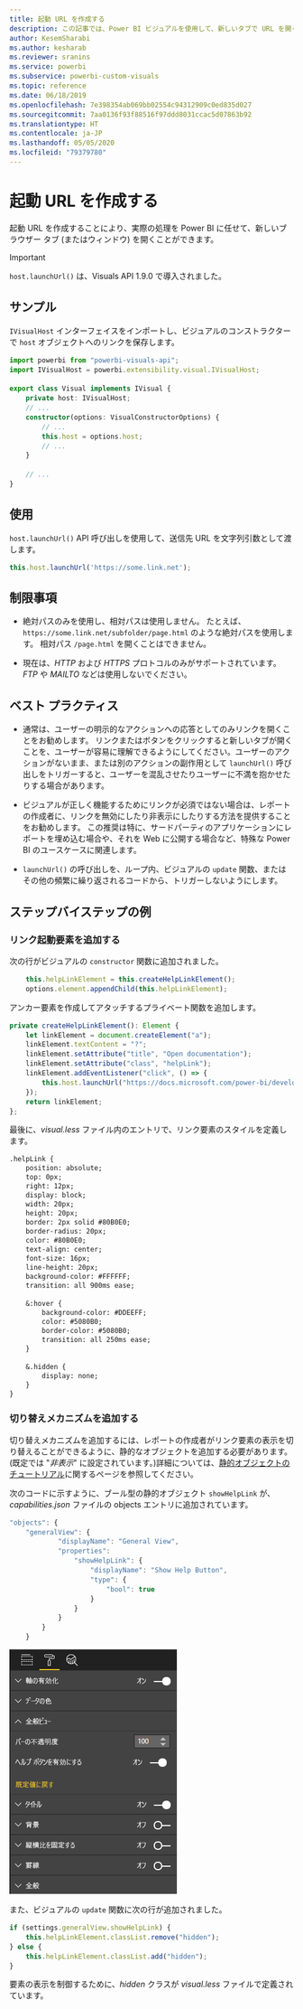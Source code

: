```yaml
---
title: 起動 URL を作成する
description: この記事では、Power BI ビジュアルを使用して、新しいタブで URL を開く方法について説明します。
author: KesemSharabi
ms.author: kesharab
ms.reviewer: sranins
ms.service: powerbi
ms.subservice: powerbi-custom-visuals
ms.topic: reference
ms.date: 06/18/2019
ms.openlocfilehash: 7e398354ab069bb02554c94312909c0ed835d027
ms.sourcegitcommit: 7aa0136f93f88516f97ddd8031ccac5d07863b92
ms.translationtype: HT
ms.contentlocale: ja-JP
ms.lasthandoff: 05/05/2020
ms.locfileid: "79379780"
---
```

# <a name="create-a-launch-url"></a>起動 URL を作成する

起動 URL を作成することにより、実際の処理を Power BI に任せて、新しいブラウザー タブ (またはウィンドウ) を開くことができます。

> [!IMPORTANT]
> `host.launchUrl()` は、Visuals API 1.9.0 で導入されました。

## <a name="sample"></a>サンプル

`IVisualHost` インターフェイスをインポートし、ビジュアルのコンストラクターで `host` オブジェクトへのリンクを保存します。

```typescript
import powerbi from "powerbi-visuals-api";
import IVisualHost = powerbi.extensibility.visual.IVisualHost;

export class Visual implements IVisual {
    private host: IVisualHost;
    // ...
    constructor(options: VisualConstructorOptions) {
        // ...
        this.host = options.host;
        // ...
    }

    // ...
}
```

## <a name="usage"></a>使用

`host.launchUrl()` API 呼び出しを使用して、送信先 URL を文字列引数として渡します。

```typescript
this.host.launchUrl('https://some.link.net');
```

## <a name="restrictions"></a>制限事項

* 絶対パスのみを使用し、相対パスは使用しません。 たとえば、`https://some.link.net/subfolder/page.html` のような絶対パスを使用します。 相対パス `/page.html` を開くことはできません。

* 現在は、*HTTP* および *HTTPS* プロトコルのみがサポートされています。 *FTP* や *MAILTO* などは使用しないでください。

## <a name="best-practices"></a>ベスト プラクティス

* 通常は、ユーザーの明示的なアクションへの応答としてのみリンクを開くことをお勧めします。 リンクまたはボタンをクリックすると新しいタブが開くことを、ユーザーが容易に理解できるようにしてください。ユーザーのアクションがないまま、または別のアクションの副作用として `launchUrl()` 呼び出しをトリガーすると、ユーザーを混乱させたりユーザーに不満を抱かせたりする場合があります。

* ビジュアルが正しく機能するためにリンクが必須ではない場合は、レポートの作成者に、リンクを無効にしたり非表示にしたりする方法を提供することをお勧めします。 この推奨は特に、サードパーティのアプリケーションにレポートを埋め込む場合や、それを Web に公開する場合など、特殊な Power BI のユースケースに関連します。

* `launchUrl()` の呼び出しを、ループ内、ビジュアルの `update` 関数、またはその他の頻繁に繰り返されるコードから、トリガーしないようにします。

## <a name="a-step-by-step-example"></a>ステップバイステップの例

### <a name="add-a-link-launching-element"></a>リンク起動要素を追加する

次の行がビジュアルの `constructor` 関数に追加されました。

```typescript
    this.helpLinkElement = this.createHelpLinkElement();
    options.element.appendChild(this.helpLinkElement);
```

アンカー要素を作成してアタッチするプライベート関数を追加します。

```typescript
private createHelpLinkElement(): Element {
    let linkElement = document.createElement("a");
    linkElement.textContent = "?";
    linkElement.setAttribute("title", "Open documentation");
    linkElement.setAttribute("class", "helpLink");
    linkElement.addEventListener("click", () => {
        this.host.launchUrl("https://docs.microsoft.com/power-bi/developer/visuals/custom-visual-develop-tutorial");
    });
    return linkElement;
};
```

最後に、*visual.less* ファイル内のエントリで、リンク要素のスタイルを定義します。

```less
.helpLink {
    position: absolute;
    top: 0px;
    right: 12px;
    display: block;
    width: 20px;
    height: 20px;
    border: 2px solid #80B0E0;
    border-radius: 20px;
    color: #80B0E0;
    text-align: center;
    font-size: 16px;
    line-height: 20px;
    background-color: #FFFFFF;
    transition: all 900ms ease;

    &:hover {
        background-color: #DDEEFF;
        color: #5080B0;
        border-color: #5080B0;
        transition: all 250ms ease;
    }

    &.hidden {
        display: none;
    }
}
```

### <a name="add-a-toggling-mechanism"></a>切り替えメカニズムを追加する

切り替えメカニズムを追加するには、レポートの作成者がリンク要素の表示を切り替えることができるように、静的なオブジェクトを追加する必要があります。 (既定では "*非表示*" に設定されています。)詳細については、[静的オブジェクトのチュートリアル](https://microsoft.github.io/PowerBI-visuals/docs/concepts/objects-and-properties)に関するページを参照してください。

次のコードに示すように、ブール型の静的オブジェクト `showHelpLink` が、*capabilities.json* ファイルの objects エントリに追加されています。

```typescript
"objects": {
    "generalView": {
            "displayName": "General View",
            "properties":
                "showHelpLink": {
                    "displayName": "Show Help Button",
                    "type": {
                        "bool": true
                    }
                }
            }
        }
    }
```

![Launch URL の切り替え](media/launch-url/launchurl-toggle.png)

また、ビジュアルの `update` 関数に次の行が追加されました。

```typescript
if (settings.generalView.showHelpLink) {
    this.helpLinkElement.classList.remove("hidden");
} else {
    this.helpLinkElement.classList.add("hidden");
}
```

要素の表示を制御するために、*hidden* クラスが *visual.less* ファイルで定義されています。